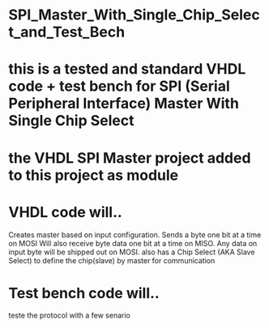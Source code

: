 # SPI_Master_With_Single_Chip_Select_and_Test_Bech
# this is a tested and standard VHDL code + test bench for SPI (Serial Peripheral Interface) Master With Single Chip Select
# the VHDL SPI Master project added to this project as module
#  VHDL code will..
Creates master based on input configuration.
Sends a byte one bit at a time on MOSI
Will also receive byte data one bit at a time on MISO.
Any data on input byte will be shipped out on MOSI.
also has a Chip Select (AKA Slave Select) to define the chip(slave) by master for communication
# Test bench code will..
teste the protocol with a few senario

